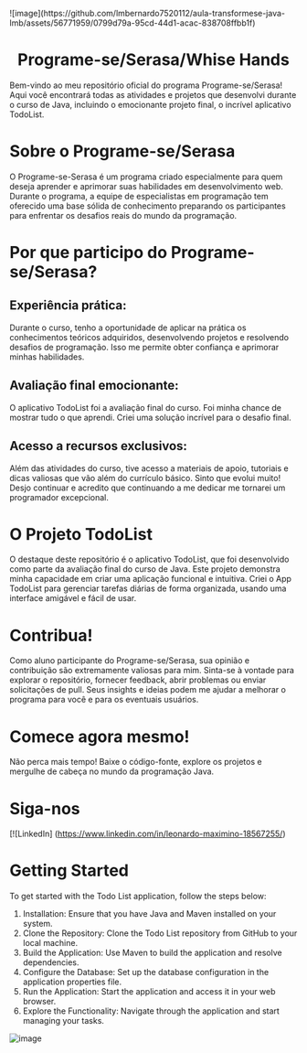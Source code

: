 <p aling="center">![image](https://github.com/lmbernardo7520112/aula-transformese-java-lmb/assets/56771959/0799d79a-95cd-44d1-acac-838708ffbb1f) </p>

# <h1 align="center"> Programe-se/Serasa/Whise Hands
</h1>

Bem-vindo ao meu repositório oficial do programa Programe-se/Serasa! Aqui você encontrará todas as atividades e projetos que desenvolvi durante o curso de Java, incluindo o emocionante projeto final, o incrível aplicativo TodoList.

# Sobre o Programe-se/Serasa
O Programe-se-Serasa é um programa criado especialmente para quem deseja aprender e aprimorar suas habilidades em desenvolvimento web. Durante o programa, a equipe de especialistas em programação tem oferecido uma base sólida de conhecimento preparando os participantes para enfrentar os desafios reais do mundo da programação.

# Por que participo do Programe-se/Serasa?

## Experiência prática: 
Durante o curso, tenho a oportunidade de aplicar na prática os conhecimentos teóricos adquiridos, desenvolvendo projetos e resolvendo desafios de programação. Isso me permite obter confiança e aprimorar minhas habilidades.
## Avaliação final emocionante:
O aplicativo TodoList foi a avaliação final do curso. Foi minha chance de mostrar tudo o que aprendi. Criei uma solução incrível para o desafio final.
## Acesso a recursos exclusivos:
Além das atividades do curso, tive acesso a materiais de apoio, tutoriais e dicas valiosas que vão além do currículo básico. Sinto que evolui muito! Desjo continuar e acredito que continuando a me dedicar me tornarei um programador excepcional.

# O Projeto TodoList
O destaque deste repositório é o aplicativo TodoList, que foi desenvolvido como parte da avaliação final do curso de Java. Este projeto demonstra minha capacidade em criar uma aplicação funcional e intuitiva. Criei o App TodoList para gerenciar tarefas diárias de forma organizada, usando uma interface amigável e fácil de usar.

# Contribua!
Como aluno participante do Programe-se/Serasa, sua opinião e contribuição são extremamente valiosas para mim. Sinta-se à vontade para explorar o repositório, fornecer feedback, abrir problemas ou enviar solicitações de pull. Seus insights e ideias podem me ajudar a melhorar o programa para você e para os eventuais usuários.

# Comece agora mesmo!
Não perca mais tempo! Baixe o código-fonte, explore os projetos e mergulhe de cabeça no mundo da programação Java.

# Siga-nos

[![LinkedIn] (https://www.linkedin.com/in/leonardo-maximino-18567255/)

# Getting Started

To get started with the Todo List application, follow the steps below:

1. Installation: Ensure that you have Java and Maven installed on your system.
2. Clone the Repository: Clone the Todo List repository from GitHub to your local machine.
3. Build the Application: Use Maven to build the application and resolve dependencies.
4. Configure the Database: Set up the database configuration in the application properties file.
5. Run the Application: Start the application and access it in your web browser.
6. Explore the Functionality: Navigate through the application and start managing your tasks.


![image](https://github.com/lmbernardo7520112/aula-transformese-java-lmb/assets/56771959/4ea8dd0d-d7a0-4ca7-9fd0-eb6a0c78f167)


